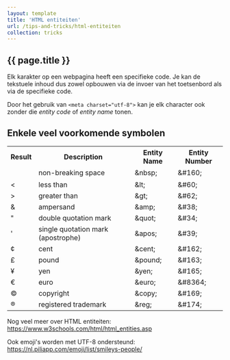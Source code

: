```yaml
---
layout: template
title: 'HTML entiteiten'
url: /tips-and-tricks/html-entiteiten
collection: tricks
---
```

 
## {{ page.title }}

Elk karakter op een webpagina heeft een specifieke code. Je kan de tekstuele inhoud dus zowel opbouwen via de invoer van het toetsenbord als via de specifieke code.

<div class="highlight">
    Door het gebruik van <code>&lt;meta charset="utf-8"&gt;</code> kan je elk character ook zonder die <em>entity code</em> of <em>entity name</em> tonen.
</div>

## Enkele veel voorkomende symbolen

<table class="ws-table-all notranslate">
    <tbody><tr>
      <th>Result</th>
      <th>Description</th>
      <th>Entity Name</th>
      <th>Entity Number</th> 
    </tr>
    <tr>
      <td style="height: 29px"></td>
      <td style="height: 29px">non-breaking space</td>
      <td style="height: 29px">&amp;nbsp;</td>
      <td style="height: 29px">&amp;#160;</td>  
    </tr>
    <tr>
      <td>&lt;</td>
      <td>less than</td>
      <td>&amp;lt;</td>
      <td>&amp;#60;</td>
    </tr>
    <tr>
      <td>&gt;</td>
      <td>greater than</td>
      <td>&amp;gt;</td>
      <td>&amp;#62;</td>
    </tr>
    <tr>
      <td>&amp;</td>
      <td>ampersand</td>
      <td>&amp;amp;</td>
      <td>&amp;#38;</td>
    </tr>
    <tr>
      <td>"</td>
      <td>double quotation mark </td>
      <td>&amp;quot;</td>
      <td>&amp;#34;</td>
    </tr>
    <tr>
      <td>'</td>
      <td>single quotation mark (apostrophe) </td>
      <td>&amp;apos;</td>
      <td>&amp;#39;</td>
    </tr>
    <tr>
      <td>¢</td>
      <td>cent</td>
      <td>&amp;cent;</td>
      <td>&amp;#162;</td>
    </tr>
    <tr>
      <td>£</td>
      <td>pound</td>
      <td>&amp;pound;</td>
      <td>&amp;#163;</td>
    </tr>
    <tr>
      <td>¥</td>
      <td>yen</td>
      <td>&amp;yen;</td>
      <td>&amp;#165;</td>
    </tr>
    <tr>
      <td>€</td>
      <td>euro</td>
      <td>&amp;euro;</td>
      <td>&amp;#8364;</td>
    </tr>
    <tr>
      <td>©</td>
      <td>copyright</td>
      <td>&amp;copy;</td>
      <td>&amp;#169;</td>
    </tr>
    <tr>
      <td>®</td>
      <td>registered trademark</td>
      <td>&amp;reg;</td>
      <td>&amp;#174;</td>
    </tr>
    </tbody>
</table>

Nog veel meer over HTML entiteiten: <a href="https://www.w3schools.com/html/html_entities.asp" target="_blank">https://www.w3schools.com/html/html_entities.asp</a>

Ook emoji's worden met UTF-8 ondersteund: <a href="https://nl.piliapp.com/emoji/list/smileys-people/" target="_blank">https://nl.piliapp.com/emoji/list/smileys-people/</a>